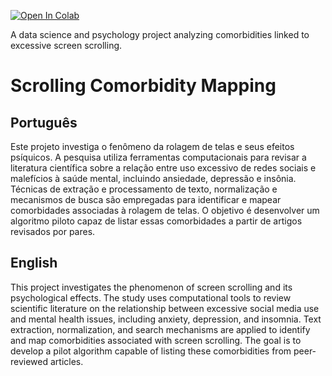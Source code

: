 [![Open In Colab](https://colab.research.google.com/assets/colab-badge.svg)](https://colab.research.google.com/github/JordanoZdanski/scrolling-comorbidity-mapping/blob/main/notebooks/article_c_main.ipynb)

A data science and psychology project analyzing comorbidities linked to excessive screen scrolling.

# Scrolling Comorbidity Mapping

## Português
Este projeto investiga o fenômeno da rolagem de telas e seus efeitos psíquicos. A pesquisa utiliza ferramentas computacionais para revisar a literatura científica sobre a relação entre uso excessivo de redes sociais e malefícios à saúde mental, incluindo ansiedade, depressão e insônia. Técnicas de extração e processamento de texto, normalização e mecanismos de busca são empregadas para identificar e mapear comorbidades associadas à rolagem de telas. O objetivo é desenvolver um algoritmo piloto capaz de listar essas comorbidades a partir de artigos revisados por pares.

## English
This project investigates the phenomenon of screen scrolling and its psychological effects. The study uses computational tools to review scientific literature on the relationship between excessive social media use and mental health issues, including anxiety, depression, and insomnia. Text extraction, normalization, and search mechanisms are applied to identify and map comorbidities associated with screen scrolling. The goal is to develop a pilot algorithm capable of listing these comorbidities from peer-reviewed articles.
